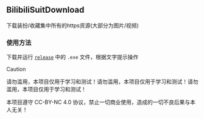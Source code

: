 ## BilibiliSuitDownload

下载装扮/收藏集中所有的https资源(大部分为图片/视频)

### 使用方法

下载并运行 [`release`](https://github.com/boxie123/BilibiliSuitDownload/releases/latest) 中的 `.exe` 文件，根据文字提示操作

> [!CAUTION]
> 请勿滥用，本项目仅用于学习和测试！请勿滥用，本项目仅用于学习和测试！请勿滥用，本项目仅用于学习和测试！
>
> 本项目遵守 CC-BY-NC 4.0 协议，禁止一切商业使用，造成的一切不良后果与本人无关！
